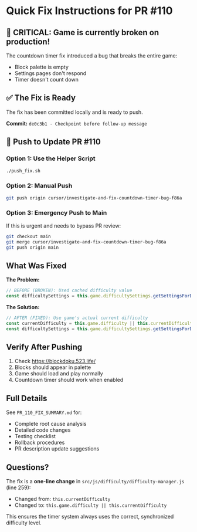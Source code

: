 # Quick Fix Instructions for PR #110

## 🔴 CRITICAL: Game is currently broken on production!

The countdown timer fix introduced a bug that breaks the entire game:
- Block palette is empty
- Settings pages don't respond
- Timer doesn't count down

## ✅ The Fix is Ready

The fix has been committed locally and is ready to push.

**Commit:** `de0c3b1 - Checkpoint before follow-up message`

## 🚀 Push to Update PR #110

### Option 1: Use the Helper Script
```bash
./push_fix.sh
```

### Option 2: Manual Push
```bash
git push origin cursor/investigate-and-fix-countdown-timer-bug-f86a
```

### Option 3: Emergency Push to Main
If this is urgent and needs to bypass PR review:
```bash
git checkout main
git merge cursor/investigate-and-fix-countdown-timer-bug-f86a
git push origin main
```

## What Was Fixed

**The Problem:**
```javascript
// BEFORE (BROKEN): Used cached difficulty value
const difficultySettings = this.game.difficultySettings.getSettingsForDifficulty(this.currentDifficulty);
```

**The Solution:**
```javascript
// AFTER (FIXED): Use game's actual current difficulty
const currentDifficulty = this.game.difficulty || this.currentDifficulty;
const difficultySettings = this.game.difficultySettings.getSettingsForDifficulty(currentDifficulty);
```

## Verify After Pushing

1. Check https://blockdoku.523.life/
2. Blocks should appear in palette
3. Game should load and play normally
4. Countdown timer should work when enabled

## Full Details

See `PR_110_FIX_SUMMARY.md` for:
- Complete root cause analysis
- Detailed code changes
- Testing checklist
- Rollback procedures
- PR description update suggestions

## Questions?

The fix is a **one-line change** in `src/js/difficulty/difficulty-manager.js` (line 259):
- Changed from: `this.currentDifficulty`
- Changed to: `this.game.difficulty || this.currentDifficulty`

This ensures the timer system always uses the correct, synchronized difficulty level.
